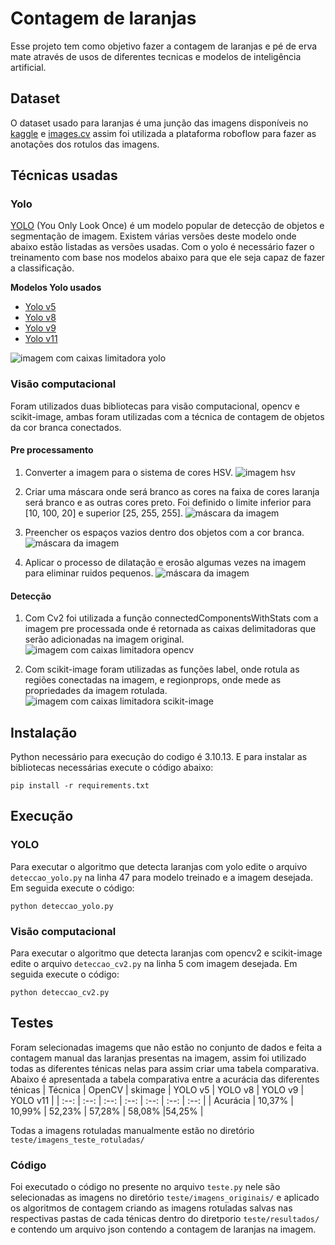 # Contagem  de laranjas 

Esse projeto tem como objetivo fazer a contagem de laranjas e pé de erva mate através de usos de diferentes tecnicas e modelos de inteligência artificial.

## Dataset
O dataset usado para laranjas é uma junção das imagens disponíveis no [kaggle](https://www.kaggle.com/datasets/balraj98/apple2orange-dataset) e [images.cv](https://images.cv/download/orange/1366) assim foi utilizada a plataforma roboflow para fazer as anotações dos rotulos das imagens.

## Técnicas usadas

### Yolo

[YOLO](https://docs.ultralytics.com/#yolo-a-brief-history) (You Only Look Once) é um modelo popular de detecção de objetos e segmentação de imagem. Existem várias versões deste modelo onde abaixo estão listadas as versões usadas.
Com o yolo é necessário fazer o treinamento com base nos modelos abaixo para que ele seja capaz de fazer a classificação.

**Modelos Yolo usados**

- [Yolo v5](https://docs.ultralytics.com/models/yolov5/)
- [Yolo v8](https://docs.ultralytics.com/models/yolov8/)
- [Yolo v9](https://docs.ultralytics.com/models/yolov9/)
- [Yolo v11](https://docs.ultralytics.com/models/yolo11/)

![imagem com caixas limitadora yolo](./docs/imagem_detectada_yolo.jpg)

### Visão computacional
Foram utilizados duas bibliotecas para visão computacional, opencv e scikit-image, ambas foram utilizadas com a técnica de contagem de objetos da cor branca conectados.

#### Pre processamento
1. Converter a imagem para o sistema de cores HSV.
![imagem hsv](./docs/imagem_hsv.png)

2. Criar uma máscara onde será branco as cores na faixa de cores laranja será branco e as outras cores preto. Foi definido o limite inferior para [10, 100, 20] e superior [25, 255, 255].
![máscara da imagem](./docs/imagem_mascara.png)

3. Preencher os espaços vazios dentro dos objetos com a cor branca.
![máscara da imagem](./docs/imagem_preenchida.png)

4. Aplicar o processo de dilatação e erosão algumas vezes na imagem para eliminar ruidos pequenos.
![máscara da imagem](./docs/imagem_processada.png)

#### Detecção 
1. Com Cv2 foi utilizada a função connectedComponentsWithStats com a imagem pre processada onde é retornada as caixas delimitadoras que serão adicionadas na imagem original.
![imagem com caixas limitadora opencv](./docs/imagem_detectada_cv2.png)

2. Com scikit-image foram utilizadas as funções label, onde rotula as regiões conectadas na imagem, e regionprops, onde mede as propriedades da imagem rotulada.
![imagem com caixas limitadora scikit-image](./docs/imagem_detectada_skimage.png)

## Instalação
Python necessário para execução do codigo é 3.10.13. E para instalar as  bibliotecas necessárias execute o código abaixo: 
```
pip install -r requirements.txt
```

## Execução

### YOLO 
Para executar o algoritmo que detecta laranjas com yolo edite o arquivo `deteccao_yolo.py` na linha 47 para modelo treinado e a imagem desejada. Em seguida execute o código:
```
python deteccao_yolo.py
```

### Visão computacional
Para executar o algoritmo que detecta laranjas com opencv2 e scikit-image edite o arquivo `deteccao_cv2.py` na linha 5 com imagem desejada. Em seguida execute o código:
```
python deteccao_cv2.py
```

## Testes
Foram selecionadas imagems que não estão no conjunto de dados e feita a contagem manual das laranjas presentas na imagem, assim foi utilizado todas as diferentes ténicas nelas para assim criar uma tabela comparativa. Abaixo é apresentada a tabela comparativa entre a acurácia das diferentes ténicas
| Técnica | OpenCV | skimage | YOLO v5 | YOLO v8 | YOLO v9 | YOLO v11 | 
| :--: | :--: | :--: | :--: | :--: | :--: | :--: |
| Acurácia | 10,37% | 10,99% | 52,23% | 57,28% | 58,08% |54,25% |

Todas a imagens rotuladas manualmente estão no diretório `teste/imagens_teste_rotuladas/`

### Código
Foi executado o código no presente no arquivo `teste.py` nele são selecionadas as imagens no diretório `teste/imagens_originais/` e aplicado os algoritmos de contagem criando as imagens rotuladas salvas nas respectivas pastas de cada ténicas dentro do diretporio `teste/resultados/` e contendo um arquivo json contendo a contagem de laranjas na imagem.


